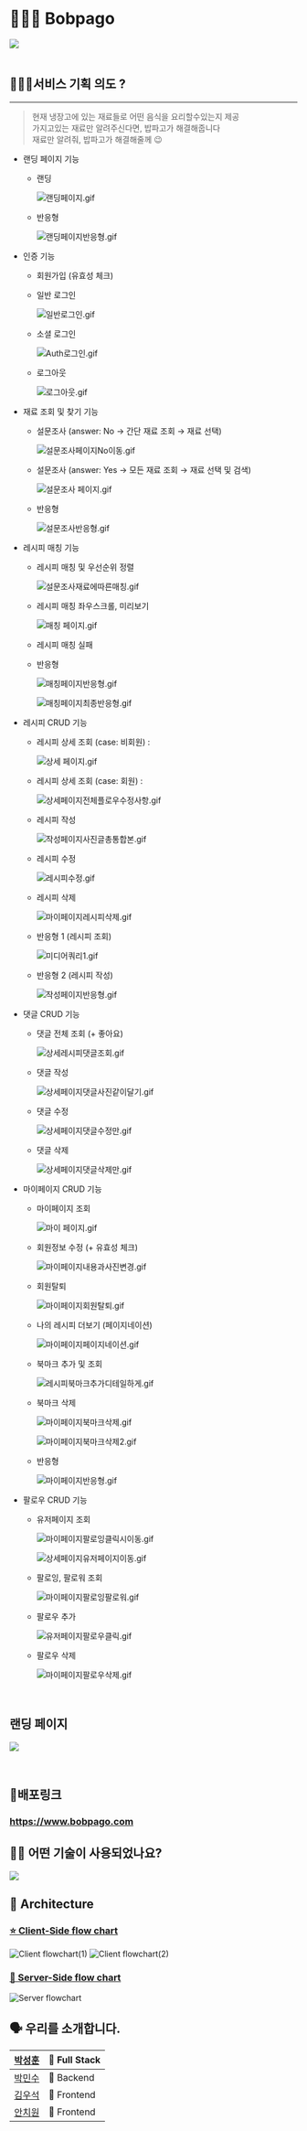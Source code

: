 # 👨🏻‍🍳 Bobpago

![](https://cdn.discordapp.com/attachments/879193189527994424/885873654854991952/stack_Copy_of_Untitled_1.png)
<br>
<br>

## 🙋🏻‍♂️서비스 기획 의도 ?

---

> 현재 냉장고에 있는 재료들로 어떤 음식을 요리할수있는지 제공<br />
> 가지고있는 재료만 알려주신다면, 밥파고가 해결해줍니다<br />
> 재료만 알려줘, 밥파고가 해결해줄께 😉<br />

- 랜딩 페이지 기능
    - 랜딩
        
        ![랜딩페이지.gif](https://s3-us-west-2.amazonaws.com/secure.notion-static.com/3de037d3-1a28-4d3b-98dd-61ac04aa83e4/랜딩페이지.gif)
        
    - 반응형
        
        ![랜딩페이지반응형.gif](https://s3-us-west-2.amazonaws.com/secure.notion-static.com/3f86d854-978d-4dda-a402-ba3a973bca34/랜딩페이지반응형.gif)
        
- 인증 기능
    - 회원가입 (유효성 체크)
    - 일반 로그인
        
        ![일반로그인.gif](https://s3-us-west-2.amazonaws.com/secure.notion-static.com/1fbff09d-ed13-455f-a461-543fa311eb0a/일반로그인.gif)
        
    - 소셜 로그인
        
        ![Auth로그인.gif](https://s3-us-west-2.amazonaws.com/secure.notion-static.com/6e2e4761-15a8-4e8a-be33-c7e11018aa00/Auth로그인.gif)
        
    - 로그아웃
        
        ![로그아웃.gif](https://s3-us-west-2.amazonaws.com/secure.notion-static.com/2ba19386-b5d6-4a80-b486-f515c2abf74a/로그아웃.gif)
        
- 재료 조회 및 찾기 기능
    - 설문조사 (answer: No → 간단 재료 조회 → 재료 선택)
        
        ![설문조사페이지No이동.gif](https://s3-us-west-2.amazonaws.com/secure.notion-static.com/ae4d7bbd-b592-47d7-ad44-2cb80aec4b47/설문조사페이지No이동.gif)
        
    - 설문조사 (answer: Yes → 모든 재료 조회 → 재료 선택 및 검색)
        
        ![설문조사 페이지.gif](https://s3-us-west-2.amazonaws.com/secure.notion-static.com/fee4dcca-0aad-4fde-aa5c-9db1367ab4f4/설문조사_페이지.gif)
        
    - 반응형
        
        ![설문조사반응형.gif](https://s3-us-west-2.amazonaws.com/secure.notion-static.com/7347934b-0cab-4223-81d4-a81b8b8df31a/설문조사반응형.gif)
        
- 레시피 매칭 기능
    - 레시피 매칭 및 우선순위 정렬
        
        ![설문조사재료에따른매칭.gif](https://s3-us-west-2.amazonaws.com/secure.notion-static.com/f9db6d0f-952c-41fd-b443-96f7178bbb7d/설문조사재료에따른매칭.gif)
        
    - 레시피 매칭 좌우스크롤, 미리보기
        
        ![매칭 페이지.gif](https://s3-us-west-2.amazonaws.com/secure.notion-static.com/fed9a38b-c4bb-462e-a8e0-1ad36831ce90/매칭_페이지.gif)
        
    - 레시피 매칭 실패
    - 반응형
        
        ![매칭페이지반응형.gif](https://s3-us-west-2.amazonaws.com/secure.notion-static.com/6973d9a5-c043-440a-9f1e-b6b493b7127e/매칭페이지반응형.gif)
        
        ![매칭페이지최종반응형.gif](https://s3-us-west-2.amazonaws.com/secure.notion-static.com/1f556725-2b29-472b-9aa1-22dde24007b7/매칭페이지최종반응형.gif)
        
- 레시피 CRUD 기능
    - 레시피 상세 조회 (case: 비회원) :
        
        ![상세 페이지.gif](https://s3-us-west-2.amazonaws.com/secure.notion-static.com/9213fcd1-4d31-4027-b2e3-bf968d1666c0/상세_페이지.gif)
        
    - 레시피 상세 조회 (case: 회원) :
        
        ![상세페이지전체플로우수정사항.gif](https://s3-us-west-2.amazonaws.com/secure.notion-static.com/d65e61ff-85e7-4a45-8c5b-fb92294bdd3e/상세페이지전체플로우수정사항.gif)
        
    - 레시피 작성
        
        ![작성페이지사진글총통합본.gif](https://s3-us-west-2.amazonaws.com/secure.notion-static.com/9bdb57b4-97ea-4e8c-8cbe-cb88493c0808/작성페이지사진글총통합본.gif)
        
    - 레시피 수정
        
        ![레시피수정.gif](https://s3-us-west-2.amazonaws.com/secure.notion-static.com/586234d5-074b-47dd-ad1f-b2344f75a4ef/레시피수정.gif)
        
    - 레시피 삭제
        
        ![마이페이지레시피삭제.gif](https://s3-us-west-2.amazonaws.com/secure.notion-static.com/459fdb9b-cb40-4da1-b3ed-cfcd1e41684e/마이페이지레시피삭제.gif)
        
    - 반응형 1 (레시피 조회)
        
        ![미디어쿼리1.gif](https://s3-us-west-2.amazonaws.com/secure.notion-static.com/b1d52f8d-9246-418c-8160-d304fa793be3/미디어쿼리1.gif)
        
    - 반응형 2 (레시피 작성)
        
        ![작성페이지반응형.gif](https://s3-us-west-2.amazonaws.com/secure.notion-static.com/3619d41d-3a96-4912-9cac-1f2c5d960904/작성페이지반응형.gif)
        
- 댓글 CRUD 기능
    - 댓글 전체 조회 (+ 좋아요)
        
        ![상세레시피댓글조회.gif](https://s3-us-west-2.amazonaws.com/secure.notion-static.com/08a472bf-e2e3-4172-9960-ad5e38b7818c/상세레시피댓글조회.gif)
        
    - 댓글 작성
        
        ![상세페이지댓글사진같이달기.gif](https://s3-us-west-2.amazonaws.com/secure.notion-static.com/bd7657b2-e4a2-4e5b-9218-b81a4d5851c0/상세페이지댓글사진같이달기.gif)
        
    - 댓글 수정
        
        ![상세페이지댓글수정만.gif](https://s3-us-west-2.amazonaws.com/secure.notion-static.com/c3a8f190-6c8c-4471-b698-e4c025432faf/상세페이지댓글수정만.gif)
        
    - 댓글 삭제
        
        ![상세페이지댓글삭제만.gif](https://s3-us-west-2.amazonaws.com/secure.notion-static.com/3f2ee95b-e5a7-4c05-9917-3a681c2cff7b/상세페이지댓글삭제만.gif)
        
- 마이페이지 CRUD 기능
    - 마이페이지 조회
        
        ![마이 페이지.gif](https://s3-us-west-2.amazonaws.com/secure.notion-static.com/1c743584-a7e5-475a-8bf1-602eee5067d2/마이_페이지.gif)
        
    - 회원정보 수정 (+ 유효성 체크)
        
        ![마이페이지내용과사진변경.gif](https://s3-us-west-2.amazonaws.com/secure.notion-static.com/9788ff5f-ccd3-4c36-84ac-4c824669b4fa/마이페이지내용과사진변경.gif)
        
    - 회원탈퇴
        
        ![마이페이지회원탈퇴.gif](https://s3-us-west-2.amazonaws.com/secure.notion-static.com/248909f8-c6b2-485f-87f4-e5d12c3cff1e/마이페이지회원탈퇴.gif)
        
    - 나의 레시피 더보기 (페이지네이션)
        
        ![마이페이지페이지네이션.gif](https://s3-us-west-2.amazonaws.com/secure.notion-static.com/91983604-92d4-440e-b268-55c4d740381a/마이페이지페이지네이션.gif)
        
    - 북마크 추가 및 조회
        
        ![레시피북마크추가디테일하게.gif](https://s3-us-west-2.amazonaws.com/secure.notion-static.com/6c0301a3-83db-4800-a487-2f5032df899c/레시피북마크추가디테일하게.gif)
        
    - 북마크 삭제
        
        ![마이페이지북마크삭제.gif](https://s3-us-west-2.amazonaws.com/secure.notion-static.com/fb0f7975-87a3-4f8b-ad2b-fb6671af8ba5/마이페이지북마크삭제.gif)
        
        ![마이페이지북마크삭제2.gif](https://s3-us-west-2.amazonaws.com/secure.notion-static.com/8ca74437-74b7-4425-bb7a-8743b5e72e99/마이페이지북마크삭제2.gif)
        
    - 반응형
        
        ![마이페이지반응형.gif](https://s3-us-west-2.amazonaws.com/secure.notion-static.com/dd8780bd-1b96-481e-8e77-71ba5326b932/마이페이지반응형.gif)
        
- 팔로우 CRUD 기능
    - 유저페이지 조회
        
        ![마이페이지팔로잉클릭시이동.gif](https://s3-us-west-2.amazonaws.com/secure.notion-static.com/eafa7806-a045-4dfc-929f-276f2a4f2c6a/마이페이지팔로잉클릭시이동.gif)
        
        ![상세페이지유저페이지이동.gif](https://s3-us-west-2.amazonaws.com/secure.notion-static.com/2ae431e6-33f0-46d2-bc09-c93042896a4b/상세페이지유저페이지이동.gif)
        
    - 팔로잉, 팔로워 조회
        
        ![마이페이지팔로잉팔로워.gif](https://s3-us-west-2.amazonaws.com/secure.notion-static.com/09c41b5c-a785-4385-82bd-9fe84637be82/마이페이지팔로잉팔로워.gif)
        
    - 팔로우 추가
        
        ![유저페이지팔로우클릭.gif](https://s3-us-west-2.amazonaws.com/secure.notion-static.com/f81305d7-7110-4af7-9a0a-5ecd83cd6ece/유저페이지팔로우클릭.gif)
        
    - 팔로우 삭제
        
        ![마이페이지팔로우삭제.gif](https://s3-us-west-2.amazonaws.com/secure.notion-static.com/848ef863-ab3f-4a84-b969-5fade7963ddb/마이페이지팔로우삭제.gif)
<br>

## 랜딩 페이지

![](https://cdn.discordapp.com/attachments/879193189527994424/896312428743258142/dca35b5b6508b226.gif)

<br>

## 📎배포링크

### <https://www.bobpago.com>

## 👨‍⚕️ 어떤 기술이 사용되었나요?

![](https://cdn.discordapp.com/attachments/879193189527994424/885409218000191519/2021-09-09_3.19.46.png)

## 🔨 Architecture

### [⭐️ Client-Side flow chart](https://github.com/codestates/Bobpago/wiki/Flow-charts)

![Client flowchart(1)](https://cdn.discordapp.com/attachments/879193189527994424/885413484081332264/Client_Flowchart1.png)
![Client flowchart(2)](https://cdn.discordapp.com/attachments/879193189527994424/885412080390389790/2021-09-09_3.31.07.png)

### [💎 Server-Side flow chart](https://github.com/codestates/Bobpago/wiki/Flow-charts)

![Server flowchart](https://cdn.discordapp.com/attachments/879193189527994424/896317320568373268/2021-10-09_5.43.47.png)

## 🗣 우리를 소개합니다.

| [박성훈](https://github.com/tjdgns5272)   | 🏁 Full Stack |
| ----------------------------------------- | ------------- |
| [박민수](https://github.com/pinion7)      | 🏁 Backend    |
| [김우석](https://github.com/VVSOGI)       | 🚩 Frontend   |
| [안치원](https://github.com/Freetargeter) | 🚩 Frontend   |
